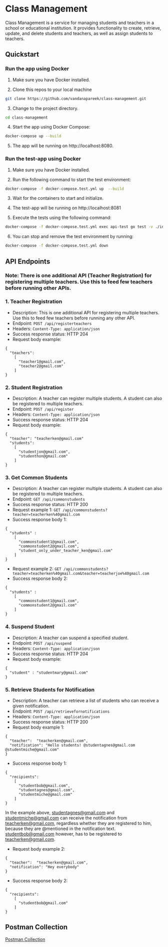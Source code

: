 # Class Management

Class Management is a service for managing students and teachers in a school or educational institution. It provides functionality to create, retrieve, update, and delete students and teachers, as well as assign students to teachers.


## Quickstart

### Run the app using Docker

1. Make sure you have Docker installed.

2. Clone this repos to your local machine

```bash
git clone https://github.com/vandanapareek/class-management.git

```
3. Change to the project directory.

```bash
cd class-management
```

4. Start the app using Docker Compose:

```bash
docker-compose up --build
```

5. The app will be running on http://localhost:8080.


### Run the test-app using Docker

1. Make sure you have Docker installed.

2. Run the following command to start the test environment:

```bash
docker-compose -f docker-compose.test.yml up  --build
```

3. Wait for the containers to start and initialize.

4. The test-app will be running on http://localhost:8081

5. Execute the tests using the following command:

```bash
docker-compose -f docker-compose.test.yml exec api-test go test -v ./internal/test/...
```

6. You can stop and remove the test environment by running:

```bash
docker-compose -f docker-compose.test.yml down
```

## API Endpoints

### Note: There is one additional API (Teacher Registration) for registering multiple teachers. Use this to feed few teachers before running other APIs.

### 1. Teacher Registration
* Description: This is one additional API for registering multiple teachers. Use this to feed few teachers before running any other API.
* Endpoint: `POST /api/registerteachers`
* Headers: `Content-Type: application/json`
* Success response status: HTTP 204
* Request body example:
```
{
  "teachers":
    [
      "teacher1@gmail.com",
      "teacher2@gmail.com"
    ]
}
```

### 2. Student Registration
* Description: A teacher can register multiple students. A student can also be registered to multiple teachers.
* Endpoint: `POST /api/register`
* Headers: `Content-Type: application/json`
* Success response status: HTTP 204
* Request body example:
```
{
  "teacher": "teacherken@gmail.com"
  "students":
    [
      "studentjon@gmail.com",
      "studenthon@gmail.com"
    ]
}
```

### 3. Get Common Students
* Description: A teacher can register multiple students. A student can also be registered to multiple teachers.
* Endpoint: `GET /api/commonstudents`
* Success response status: HTTP 200
* Request example 1: `GET /api/commonstudents?teacher=teacherken%40gmail.com`
* Success response body 1:
```
{
  "students" :
    [
      "commonstudent1@gmail.com", 
      "commonstudent2@gmail.com",
      "student_only_under_teacher_ken@gmail.com"
    ]
}
```
* Request example 2: `GET /api/commonstudents?teacher=teacherken%40gmail.com&teacher=teacherjoe%40gmail.com`
* Success response body 2:
```
{
  "students" :
    [
      "commonstudent1@gmail.com", 
      "commonstudent2@gmail.com"
    ]
}
```

### 4. Suspend Student
* Description: A teacher can suspend a specified student.
* Endpoint: `POST /api/suspend`
* Headers: `Content-Type: application/json`
* Success response status: HTTP 204
* Request body example:
```
{
  "student" : "studentmary@gmail.com"
}
```

### 5. Retrieve Students for Notification
* Description: A teacher can retrieve a list of students who can receive a given notification.
* Endpoint: `POST /api/retrievefornotifications`
* Headers: `Content-Type: application/json`
* Success response status: HTTP 200
* Request body example 1:
```
{
  "teacher":  "teacherken@gmail.com",
  "notification": "Hello students! @studentagnes@gmail.com @studentmiche@gmail.com"
}
```
* Success response body 1:
```
{
  "recipients":
    [
      "studentbob@gmail.com",
      "studentagnes@gmail.com", 
      "studentmiche@gmail.com"
    ]   
}
```
In the example above, studentagnes@gmail.com and studentmiche@gmail.com can receive the notification from teacherken@gmail.com, regardless whether they are registered to him, because they are @mentioned in the notification text. studentbob@gmail.com however, has to be registered to teacherken@gmail.com.
* Request body example 2:
```
{
  "teacher":  "teacherken@gmail.com",
  "notification": "Hey everybody"
}
```
* Success response body 2:
```
{
  "recipients":
    [
      "studentbob@gmail.com"
    ]   
}
```

## Postman Collection
[Postman Collection](postman_collection.json)